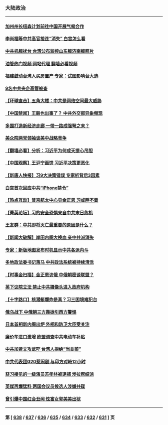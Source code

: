 ### 大陆政治
---
#### [加州州长纽森计划前往中国开展气候合作](../../pages/ncid277/n14073902.md?09150845) 
#### [李尚福等中共高官接连“消失” 白宫怎么看](../../pages/ncid277/n14073943.md?09150845) 
#### [中共机舰扰台 台湾公布监控山东舰济南舰照片](../../pages/ncid277/n14073784.md?09150845) 
#### [油管热门视频 网站代理 翻墙必看视频](http://138.2.39.72:81/youtube.html?epic-marker?09150845)
#### [福建鼓动台湾人买房置产 专家：试图影响台大选](../../pages/ncid277/n14073632.md?09150845) 
#### [9名中共央企高管被查](../../pages/ncid277/n14073675.md?09150845) 
#### [【环球直击】五角大楼：中共是网络空间最大威胁](../../pages/ncid277/n14072844.md?09150845) 
#### [【中国禁闻】王毅也出事了？ 中共外交部异象频现](../../pages/ncid277/n14072841.md?09150845) 
#### [多国打造新经济走廊 一带一路成强弩之末？](../../pages/ncid277/n14073569.md?09150845) 
#### [美众院两党领袖谈美中战略竞争](../../pages/ncid277/n14073391.md?09150845) 
#### [【翻墙必看】分析：习近平为何成天提心吊胆](../../pages/ncid277/n14073523.md?09150845) 
#### [【中国观察】王沪宁画饼 习近平决策更恶化](../../pages/ncid277/n14073386.md?09150845) 
#### [【新唐人快报】习9大决策错误 专家析背后3因素](../../pages/ncid277/n14073363.md?09150845) 
#### [白宫首次回应中共“iPhone禁令”](../../pages/ncid277/n14073399.md?09150845) 
#### [【热点互动】普京航太中心见金正恩 习或睡不着](../../pages/ncid277/n14073309.md?09150845) 
#### [【菁英论坛】习的安全恐惧来自中共末日危机](../../pages/ncid277/n14073261.md?09150845) 
#### [王友群：中共即将灭亡最重要的原因是什么？](../../pages/ncid277/n14073339.md?09150845) 
#### [【新闻大破解】岸田内阁大换血 亲中共派消失](../../pages/ncid277/n14073125.md?09150845) 
#### [专家：新版地图发布时机显示中共各派内斗](../../pages/ncid277/n14073180.md?09150845) 
#### [多地政法委书记落马 中共政法系统被持续清洗](../../pages/ncid277/n14073247.md?09150845) 
#### [【时事金扫描】金正恩访俄 中俄朝密谈联盟？](../../pages/ncid277/n14073072.md?09150845) 
#### [英下议院立法 禁止中共摄像头进入政府机构](../../pages/ncid277/n14073162.md?09150845) 
#### [【十字路口】核潜艇爆炸是真？习三困境难犯台](../../pages/ncid277/n14073070.md?09150845) 
#### [俄乌战下 中俄朝三方靠拢引西方警惕](../../pages/ncid277/n14072607.md?09150845) 
#### [日本首相新内阁出炉 外相和防卫大臣受关注](../../pages/ncid277/n14073160.md?09150845) 
#### [廉价车进口激增 欧盟调查中共电动车补贴](../../pages/ncid277/n14073111.md?09150845) 
#### [中共加紧文攻武吓 台湾人拒绝“当韭菜”](../../pages/ncid277/n14073121.md?09150845) 
#### [中共代表团G20惹闹剧 与印方对峙12小时](../../pages/ncid277/n14072964.md?09150845) 
#### [获习接见的一级演员苏孝林被逮捕 涉拉帮结派](../../pages/ncid277/n14072923.md?09150845) 
#### [英媒再爆猛料 两国会议员候选人涉嫌共碟](../../pages/ncid277/n14072922.md?09150845) 
#### [曾引爆中国红会丑闻 炫富女郭美美出狱](../../pages/ncid277/n14072924.md?09150845) 

---
#### 第 [ [638](./638.md?09150845) / [637](./637.md?09150845) / [636](./636.md?09150845) / [635](./635.md?09150845) / [634](./634.md?09150845) / [633](./633.md?09150845) / [632](./632.md?09150845) / [631](./631.md?09150845) ] 页
